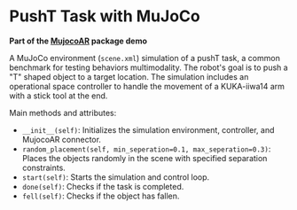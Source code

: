 # PushT Task with MuJoCo
**Part of the [MujocoAR](https://github.com/omarrayyann/MujocoAR) package demo**

A MuJoCo environment (```scene.xml```) simulation of a pushT task, a common benchmark for testing behaviors multimodality. The robot's goal is to push a "T" shaped object to a target location. The simulation includes an operational space controller to handle the movement of a KUKA-iiwa14 arm with a stick tool at the end.

Main methods and attributes:

- `__init__(self)`: Initializes the simulation environment, controller, and MujocoAR connector.
- `random_placement(self, min_seperation=0.1, max_seperation=0.3)`: Places the objects randomly in the scene with specified separation constraints.
- `start(self)`: Starts the simulation and control loop.
- `done(self)`: Checks if the task is completed.
- `fell(self)`: Checks if the object has fallen.

